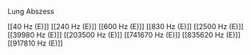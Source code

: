 Lung Abszess

[[40 Hz (E)]]
[[240 Hz (E)]]
[[600 Hz (E)]]
[[830 Hz (E)]]
[[2500 Hz (E)]]
[[39980 Hz (E)]]
[[203500 Hz (E)]]
[[741670 Hz (E)]]
[[835620 Hz (E)]]
[[917810 Hz (E)]]